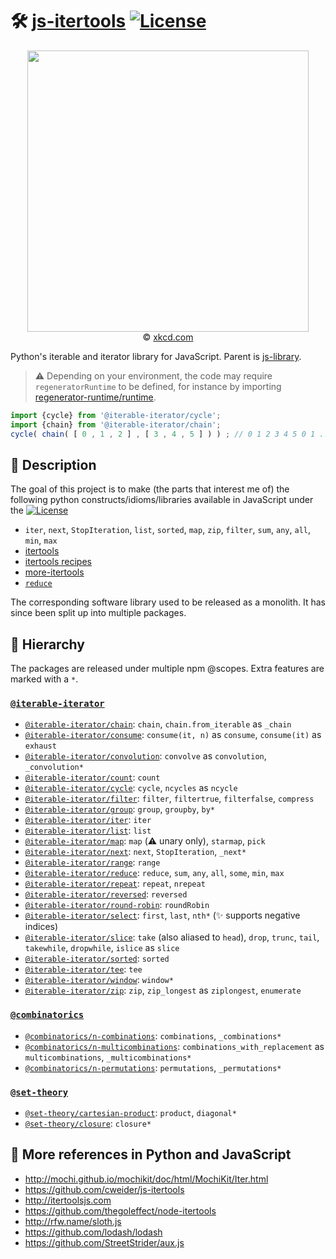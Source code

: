 :hammer_and_wrench:
[js-itertools](https://make-github-pseudonymous-again.github.io/js-itertools)
[![License](https://img.shields.io/github/license/make-github-pseudonymous-again/js-itertools.svg)](https://raw.githubusercontent.com/make-github-pseudonymous-again/js-itertools/main/LICENSE)
==

<p align="center">
<a href="https://xkcd.com/353">
<img src="https://imgs.xkcd.com/comics/python.png" width="450">
</a><br/>
© <a href="https://xkcd.com">xkcd.com</a>
</p>

Python's iterable and iterator library for JavaScript.
Parent is [js-library](https://github.com/make-github-pseudonymous-again/js-library).

> :warning: Depending on your environment, the code may require
> `regeneratorRuntime` to be defined, for instance by importing
> [regenerator-runtime/runtime](https://www.npmjs.com/package/regenerator-runtime).

```js
import {cycle} from '@iterable-iterator/cycle';
import {chain} from '@iterable-iterator/chain';
cycle( chain( [ 0 , 1 , 2 ] , [ 3 , 4 , 5 ] ) ) ; // 0 1 2 3 4 5 0 1 ...
```

## :newspaper: Description

The goal of this project is to make (the parts that interest me of)
the following python constructs/idioms/libraries available in JavaScript under the
[![License](https://img.shields.io/github/license/make-github-pseudonymous-again/js-itertools.svg)](https://raw.githubusercontent.com/make-github-pseudonymous-again/js-itertools/main/LICENSE)
  - `iter`, `next`, `StopIteration`, `list`, `sorted`, `map`, `zip`, `filter`, `sum`, `any`, `all`, `min`, `max`
  - [itertools](https://docs.python.org/3/library/itertools.html)
  - [itertools recipes](https://docs.python.org/3/library/itertools.html#itertools-recipes)
  - [more-itertools](https://pypi.org/project/more-itertools)
  - [`reduce`](https://docs.python.org/3/library/functools.html?highlight=reduce#functools.reduce)

The corresponding software library used to be released as a monolith.
It has since been split up into multiple packages.

## :deciduous_tree: Hierarchy

The packages are released under multiple npm @scopes.
Extra features are marked with a `*`.

### [`@iterable-iterator`](https://github.com/iterable-iterator)

  - [`@iterable-iterator/chain`](https://github.com/iterable-iterator/chain):
    `chain`, `chain.from_iterable` as `_chain`
  - [`@iterable-iterator/consume`](https://github.com/iterable-iterator/consume):
    `consume(it, n)` as `consume`, `consume(it)` as `exhaust`
  - [`@iterable-iterator/convolution`](https://github.com/iterable-iterator/convolution):
    `convolve` as `convolution`, `_convolution*`
  - [`@iterable-iterator/count`](https://github.com/iterable-iterator/count):
    `count`
  - [`@iterable-iterator/cycle`](https://github.com/iterable-iterator/cycle):
    `cycle`, `ncycles` as `ncycle`
  - [`@iterable-iterator/filter`](https://github.com/iterable-iterator/filter):
    `filter`, `filtertrue`, `filterfalse`, `compress`
  - [`@iterable-iterator/group`](https://github.com/iterable-iterator/group):
    `group`, `groupby`, `by*`
  - [`@iterable-iterator/iter`](https://github.com/iterable-iterator/iter):
    `iter`
  - [`@iterable-iterator/list`](https://github.com/iterable-iterator/list):
    `list`
  - [`@iterable-iterator/map`](https://github.com/iterable-iterator/map):
    `map` (:warning: unary only), `starmap`, `pick`
  - [`@iterable-iterator/next`](https://github.com/iterable-iterator/next):
    `next`, `StopIteration`, `_next*`
  - [`@iterable-iterator/range`](https://github.com/iterable-iterator/range):
    `range`
  - [`@iterable-iterator/reduce`](https://github.com/iterable-iterator/reduce):
    `reduce`, `sum`, `any`, `all`, `some`, `min`, `max`
  - [`@iterable-iterator/repeat`](https://github.com/iterable-iterator/repeat):
    `repeat`, `nrepeat`
  - [`@iterable-iterator/reversed`](https://github.com/iterable-iterator/reversed):
    `reversed`
  - [`@iterable-iterator/round-robin`](https://github.com/iterable-iterator/round-robin):
    `roundRobin`
  - [`@iterable-iterator/select`](https://github.com/iterable-iterator/select):
    `first`, `last`, `nth*` (:sparkles: supports negative indices)
  - [`@iterable-iterator/slice`](https://github.com/iterable-iterator/slice):
    `take` (also aliased to `head`), `drop`, `trunc`, `tail`, `takewhile`, `dropwhile`, `islice` as `slice`
  - [`@iterable-iterator/sorted`](https://github.com/iterable-iterator/sorted):
    `sorted`
  - [`@iterable-iterator/tee`](https://github.com/iterable-iterator/tee):
    `tee`
  - [`@iterable-iterator/window`](https://github.com/iterable-iterator/window):
    `window*`
  - [`@iterable-iterator/zip`](https://github.com/iterable-iterator/zip):
    `zip`, `zip_longest` as `ziplongest`, `enumerate`

### [`@combinatorics`](https://github.com/computational-combinatorics)
  - [`@combinatorics/n-combinations`](https://github.com/computational-combinatorics/n-combinations): `combinations`, `_combinations*`
  - [`@combinatorics/n-multicombinations`](https://github.com/computational-combinatorics/n-multicombinations): `combinations_with_replacement` as `multicombinations`, `_multicombinations*`
  - [`@combinatorics/n-permutations`](https://github.com/computational-combinatorics/n-permutations): `permutations`, `_permutations*`

### [`@set-theory`](https://github.com/set-theory)

  - [`@set-theory/cartesian-product`](https://github.com/set-theory/cartesian-product): `product`, `diagonal*`
  - [`@set-theory/closure`](https://github.com/set-theory/closure): `closure*`



## :link: More references in Python and JavaScript

  - http://mochi.github.io/mochikit/doc/html/MochiKit/Iter.html
  - https://github.com/cweider/js-itertools
  - http://itertoolsjs.com
  - https://github.com/thegoleffect/node-itertools
  - http://rfw.name/sloth.js
  - https://github.com/lodash/lodash
  - https://github.com/StreetStrider/aux.js
